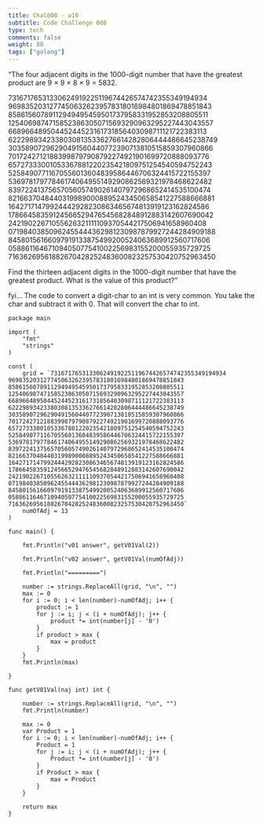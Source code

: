 ```yaml
---
title: Chal008 - w10
subtitle: Code Challenge 008
type: tech
comments: false
weight: 80
tags: ["golang"]
---
```


“The four adjacent digits in the 1000-digit number that have the greatest product are 9 × 9 × 8 × 9 = 5832.

73167176531330624919225119674426574742355349194934
96983520312774506326239578318016984801869478851843
85861560789112949495459501737958331952853208805511
12540698747158523863050715693290963295227443043557
66896648950445244523161731856403098711121722383113
62229893423380308135336276614282806444486645238749
30358907296290491560440772390713810515859307960866
70172427121883998797908792274921901699720888093776
65727333001053367881220235421809751254540594752243
52584907711670556013604839586446706324415722155397
53697817977846174064955149290862569321978468622482
83972241375657056057490261407972968652414535100474
82166370484403199890008895243450658541227588666881
16427171479924442928230863465674813919123162824586
17866458359124566529476545682848912883142607690042
24219022671055626321111109370544217506941658960408
07198403850962455444362981230987879927244284909188
84580156166097919133875499200524063689912560717606
05886116467109405077541002256983155200055935729725
71636269561882670428252483600823257530420752963450

Find the thirteen adjacent digits in the 1000-digit number that have the greatest product. What is the value of this product?”



fyi...
The code to convert a digit-char to an int is very common. You take the char and subtract it with 0. That will convert the char to int.



~~~
package main

import (
	"fmt"
	"strings"
)

const (
	grid = `73167176531330624919225119674426574742355349194934
96983520312774506326239578318016984801869478851843
85861560789112949495459501737958331952853208805511
12540698747158523863050715693290963295227443043557
66896648950445244523161731856403098711121722383113
62229893423380308135336276614282806444486645238749
30358907296290491560440772390713810515859307960866
70172427121883998797908792274921901699720888093776
65727333001053367881220235421809751254540594752243
52584907711670556013604839586446706324415722155397
53697817977846174064955149290862569321978468622482
83972241375657056057490261407972968652414535100474
82166370484403199890008895243450658541227588666881
16427171479924442928230863465674813919123162824586
17866458359124566529476545682848912883142607690042
24219022671055626321111109370544217506941658960408
07198403850962455444362981230987879927244284909188
84580156166097919133875499200524063689912560717606
05886116467109405077541002256983155200055935729725
71636269561882670428252483600823257530420752963450`
	numOfAdj = 13
)

func main() {

	fmt.Println("v01 answer", getV01Val(2))

	fmt.Println("v02 answer", getV01Val(numOfAdj))

	fmt.Println("=========")

	number := strings.ReplaceAll(grid, "\n", "")
	max := 0
	for i := 0; i < len(number)-numOfAdj; i++ {
		product := 1
		for j := i; j < (i + numOfAdj); j++ {
			product *= int(number[j] - '0')
		}
		if product > max {
			max = product
		}
	}
	fmt.Println(max)

}

func getV01Val(naj int) int {

	number := strings.ReplaceAll(grid, "\n", "")
	fmt.Println(number)

	max := 0
	var Product = 1
	for i := 0; i < len(number)-numOfAdj; i++ {
		Product = 1
		for j := i; j < (i + numOfAdj); j++ {
			Product *= int(number[j] - '0')
		}
		if Product > max {
			max = Product
		}
	}

	return max
}


~~~